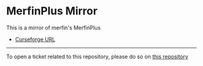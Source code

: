 # MerfinPlus Mirror

This is a mirror of merfin's MerfinPlus

- [Curseforge URL](https://www.curseforge.com/wow/addons/merfinplus)

----

To open a ticket related to this repository, please do so on [this repository](https://github.com/curseforge-mirror/.github)